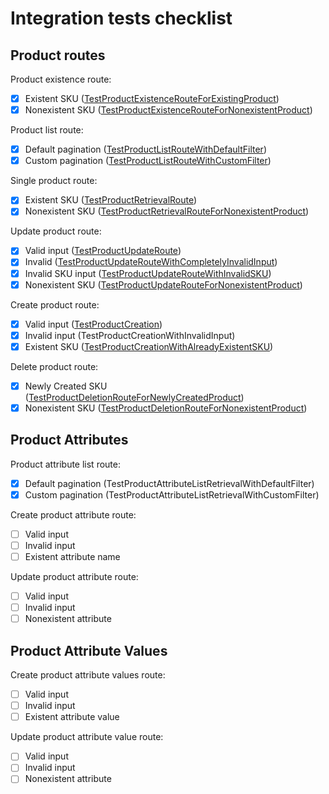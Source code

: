 # Integration tests checklist

## Product routes

Product existence route:

- [x] Existent SKU ([TestProductExistenceRouteForExistingProduct](https://github.com/verygoodsoftwarenotvirus/dairycart/blob/927d2991f32c0ded3b81a2f1a94f680b043b488a/integration_tests/main_test.go#L60))
- [x] Nonexistent SKU ([TestProductExistenceRouteForNonexistentProduct](https://github.com/verygoodsoftwarenotvirus/dairycart/blob/927d2991f32c0ded3b81a2f1a94f680b043b488a/integration_tests/main_test.go#L70))

Product list route:

- [x] Default pagination ([TestProductListRouteWithDefaultFilter](https://github.com/verygoodsoftwarenotvirus/dairycart/blob/927d2991f32c0ded3b81a2f1a94f680b043b488a/integration_tests/main_test.go#L103))
- [x] Custom pagination ([TestProductListRouteWithCustomFilter](https://github.com/verygoodsoftwarenotvirus/dairycart/blob/927d2991f32c0ded3b81a2f1a94f680b043b488a/integration_tests/main_test.go#L116))

Single product route:

- [x] Existent SKU ([TestProductRetrievalRoute](https://github.com/verygoodsoftwarenotvirus/dairycart/blob/927d2991f32c0ded3b81a2f1a94f680b043b488a/integration_tests/main_test.go#L89))
- [x] Nonexistent SKU ([TestProductRetrievalRouteForNonexistentProduct](https://github.com/verygoodsoftwarenotvirus/dairycart/blob/927d2991f32c0ded3b81a2f1a94f680b043b488a/integration_tests/main_test.go#L80))

Update product route:

- [x] Valid input ([TestProductUpdateRoute](https://github.com/verygoodsoftwarenotvirus/dairycart/blob/927d2991f32c0ded3b81a2f1a94f680b043b488a/integration_tests/main_test.go#L116))
- [x] Invalid  ([TestProductUpdateRouteWithCompletelyInvalidInput](https://github.com/verygoodsoftwarenotvirus/dairycart/blob/927d2991f32c0ded3b81a2f1a94f680b043b488a/integration_tests/main_test.go#L131))
- [x] Invalid SKU input ([TestProductUpdateRouteWithInvalidSKU](https://github.com/verygoodsoftwarenotvirus/dairycart/blob/927d2991f32c0ded3b81a2f1a94f680b043b488a/integration_tests/main_test.go#L138))
- [x] Nonexistent SKU ([TestProductUpdateRouteForNonexistentProduct](https://github.com/verygoodsoftwarenotvirus/dairycart/blob/927d2991f32c0ded3b81a2f1a94f680b043b488a/integration_tests/main_test.go#L145))

Create product route:

- [x] Valid input ([TestProductCreation](https://github.com/verygoodsoftwarenotvirus/dairycart/blob/927d2991f32c0ded3b81a2f1a94f680b043b488a/integration_tests/main_test.go#L155))
- [x] Invalid input (TestProductCreationWithInvalidInput)
- [x] Existent SKU ([TestProductCreationWithAlreadyExistentSKU](https://github.com/verygoodsoftwarenotvirus/dairycart/blob/927d2991f32c0ded3b81a2f1a94f680b043b488a/integration_tests/main_test.go#L169))

Delete product route:

- [x] Newly Created SKU ([TestProductDeletionRouteForNewlyCreatedProduct](https://github.com/verygoodsoftwarenotvirus/dairycart/blob/927d2991f32c0ded3b81a2f1a94f680b043b488a/integration_tests/main_test.go#L181))
- [x] Nonexistent SKU ([TestProductDeletionRouteForNonexistentProduct](https://github.com/verygoodsoftwarenotvirus/dairycart/blob/927d2991f32c0ded3b81a2f1a94f680b043b488a/integration_tests/main_test.go#L191))

## Product Attributes

Product attribute list route:

- [x] Default pagination (TestProductAttributeListRetrievalWithDefaultFilter)
- [x] Custom pagination (TestProductAttributeListRetrievalWithCustomFilter)

Create product attribute route:

- [ ] Valid input
- [ ] Invalid input
- [ ] Existent attribute name

Update product attribute route:

- [ ] Valid input
- [ ] Invalid input
- [ ] Nonexistent attribute

## Product Attribute Values

Create product attribute values route:

- [ ] Valid input
- [ ] Invalid input
- [ ] Existent attribute value

Update product attribute value route:

- [ ] Valid input
- [ ] Invalid input
- [ ] Nonexistent attribute
